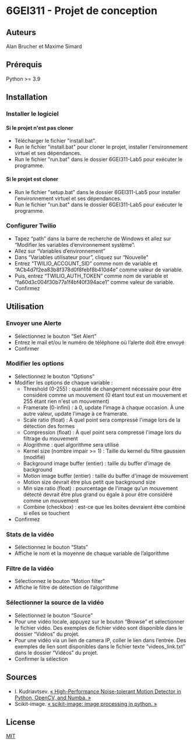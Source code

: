 # 6GEI311 - Projet de conception
## Auteurs
Alan Brucher et Maxime Simard

## Prérequis
Python >= 3.9

## Installation

### Installer le logiciel

#### Si le projet n'est pas cloner
- Télécharger le fichier "install.bat".
- Run le fichier "install.bat" pour cloner le projet, installer l'environnement virtuel et ses dépendances.
- Run le fichier "run.bat" dans le dossier 6GEI311-Lab5 pour exécuter le programme.

#### Si le projet est cloner
- Run le fichier "setup.bat" dans le dossier 6GEI311-Lab5 pour installer l'environnement virtuel et ses dépendances.
- Run le fichier "run.bat" dans le dossier 6GEI311-Lab5 pour exécuter le programme.

### Configurer Twilio 

- Tapez “path” dans la barre de recherche de Windows et allez sur “Modifier les variables d’environnement système”. 
- Allez sur “Variables d’environnement” 
- Dans “Variables utilisateur pour”, cliquez sur “Nouvelle” 
- Entrez “TWILIO_ACCOUNT_SID” comme nom de variable et “ACb4d7f2ea83b8f378d0f8febf8b410d4e” comme valeur de variable. 
- Puis, entrez “TWILIO_AUTH_TOKEN” comme nom de variable et “fa60d3c004f30b77a1f4bf40f394ace1” comme valeur de variable. 
- Confirmez 

## Utilisation

### Envoyer une Alerte 

- Sélectionnez le bouton “Set Alert” 
- Entrez le mail et/ou le numéro de téléphone où l’alerte doit être envoyé 
- Confirmer 

### Modifier les options 

- Sélectionnez le bouton “Options” 
- Modifier les options de chaque variable : 
  - Threshold (0-255) : quantité de changement nécessaire pour être considéré comme un mouvement (0 étant tout est un mouvement et 255 étant rien n'est un mouvement) 
  - Framerate (0-infini) : à 0, update l'image à chaque occasion. À une autre valeur, update l'image à ce framerate. 
  - Scale ratio (float) : À quel point sera compressé l'image lors de la détection des formes 
  - Compression (float) : À quel point sera compressé l'image lors du filtrage du mouvement 
  - Alogrithme : quel algorithme sera utilisé 
  - Kernel size (nombre impair >= 1) : Taille du kernel du filtre gaussien (modifié) 
  - Background image buffer (entier) : taille du buffer d'image de background 
  - Motion image buffer (entier) : taille du buffer d'image de mouvement 
  - Motion size devrait être plus petit que background size 
  - Min size ratio (float) : pourcentage de l'image qu'un mouvement détecté devrait être plus grand ou égale à pour être considéré comme un mouvement 
  - Combine (checkbox) : est-ce que les boites devraient être combiné si elles se touchent 
- Confirmez 

### Stats de la vidéo 

- Sélectionnez le bouton “Stats” 
- Affiche le nom et la moyenne de chaque variable de l’algorithme 

### Filtre de la vidéo 

- Sélectionnez le bouton “Motion filter” 
- Affiche le filtre de détection de l’algorithme 

### Sélectionner la source de la vidéo 

- Sélectionnez le bouton “Source” 
- Pour une vidéo locale, appuyez sur le bouton “Browse” et sélectionner le fichier vidéo. Des exemples de fichier vidéo sont disponible dans le dossier “Vidéos” du projet. 
- Pour une vidéo via un lien de camera IP, coller le lien dans l’entrée. Des exemples de lien sont disponibles dans le fichier texte “videos_link.txt” dans le dossier “Vidéos” du projet. 
- Confirmer la sélection 

## Sources

- I. Kudriavtsev. [« High-Performance Noise-tolerant Motion Detector in Python, OpenCV, and Numba. »](https://bitworks.software/en/high-speed-movement-detector-opencv-numba-numpy-python.html)
- Scikit-image. [« scikit-image: image processing in python. »](https://scikit-image.org/)

## License
[MIT](https://choosealicense.com/licenses/mit/)
